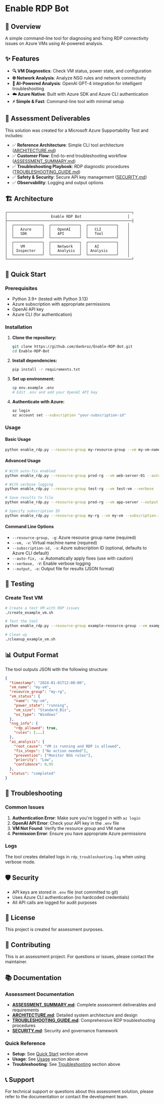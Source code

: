# Enable RDP Bot

## 🚀 Overview

A simple command-line tool for diagnosing and fixing RDP connectivity issues on Azure VMs using AI-powered analysis.

## ✨ Features

- **🔍 VM Diagnostics**: Check VM status, power state, and configuration
- **🌐 Network Analysis**: Analyze NSG rules and network connectivity
- **🧠 AI-Powered Analysis**: OpenAI GPT-4 integration for intelligent troubleshooting
- **☁️ Azure Native**: Built with Azure SDK and Azure CLI authentication
- **⚡ Simple & Fast**: Command-line tool with minimal setup

## 🎯 Assessment Deliverables

This solution was created for a Microsoft Azure Supportability Test and includes:

- ✅ **Reference Architecture**: Simple CLI tool architecture ([ARCHITECTURE.md](ARCHITECTURE.md))
- ✅ **Customer Flow**: End-to-end troubleshooting workflow ([ASSESSMENT_SUMMARY.md](ASSESSMENT_SUMMARY.md))
- ✅ **Troubleshooting Playbook**: RDP diagnostic procedures ([TROUBLESHOOTING_GUIDE.md](TROUBLESHOOTING_GUIDE.md))
- ✅ **Safety & Security**: Secure API key management ([SECURITY.md](SECURITY.md))
- ✅ **Observability**: Logging and output options

## 🏗️ Architecture

```
┌─────────────────────────────────────────────────────────┐
│                    Enable RDP Bot                     │
├─────────────────────────────────────────────────────────┤
│  ┌─────────────┐  ┌─────────────┐  ┌─────────────┐    │
│  │   Azure     │  │   OpenAI    │  │   CLI       │    │
│  │   SDK       │  │   API       │  │   Tool      │    │
│  └─────────────┘  └─────────────┘  └─────────────┘    │
│  ┌─────────────┐  ┌─────────────┐  ┌─────────────┐    │
│  │   VM        │  │   Network   │  │   AI        │    │
│  │ Inspector   │  │   Analysis  │  │ Analysis    │    │
│  └─────────────┘  └─────────────┘  └─────────────┘    │
└─────────────────────────────────────────────────────────┘
```

## 🚀 Quick Start

### Prerequisites

- Python 3.9+ (tested with Python 3.13)
- Azure subscription with appropriate permissions
- OpenAI API key
- Azure CLI (for authentication)

### Installation

1. **Clone the repository:**
   ```bash
   git clone https://github.com/danbroz/Enable-RDP-Bot.git
   cd Enable-RDP-Bot
   ```

2. **Install dependencies:**
   ```bash
   pip install -r requirements.txt
   ```

3. **Set up environment:**
   ```bash
   cp env.example .env
   # Edit .env and add your OpenAI API key
   ```

4. **Authenticate with Azure:**
   ```bash
   az login
   az account set --subscription "your-subscription-id"
   ```

### Usage

#### Basic Usage

```bash
python enable_rdp.py --resource-group my-resource-group --vm my-vm-name
```

#### Advanced Usage

```bash
# With auto-fix enabled
python enable_rdp.py --resource-group prod-rg --vm web-server-01 --auto-fix

# With verbose logging
python enable_rdp.py --resource-group test-rg --vm test-vm --verbose

# Save results to file
python enable_rdp.py --resource-group prod-rg --vm app-server --output report.json

# Specify subscription ID
python enable_rdp.py --resource-group my-rg --vm my-vm --subscription-id "your-subscription-id"
```

#### Command Line Options

- `--resource-group, -g`: Azure resource group name (required)
- `--vm, -v`: Virtual machine name (required)
- `--subscription-id, -s`: Azure subscription ID (optional, defaults to Azure CLI default)
- `--auto-fix, -a`: Automatically apply fixes (use with caution)
- `--verbose, -V`: Enable verbose logging
- `--output, -o`: Output file for results (JSON format)

## 🧪 Testing

### Create Test VM

```bash
# Create a test VM with RDP issues
./create_example_vm.sh

# Test the tool
python enable_rdp.py --resource-group example-resource-group --vm example-vm

# Clean up
./cleanup_example_vm.sh
```

## 📊 Output Format

The tool outputs JSON with the following structure:

```json
{
  "timestamp": "2024-01-01T12:00:00",
  "vm_name": "my-vm",
  "resource_group": "my-rg",
  "vm_status": {
    "name": "my-vm",
    "power_state": "running",
    "vm_size": "Standard_B1s",
    "os_type": "Windows"
  },
  "nsg_info": {
    "rdp_allowed": true,
    "rules": [...]
  },
  "ai_analysis": {
    "root_cause": "VM is running and RDP is allowed",
    "fix_steps": ["No action needed"],
    "prevention": ["Monitor NSG rules"],
    "priority": "Low",
    "confidence": 0.95
  },
  "status": "completed"
}
```

## 🔧 Troubleshooting

### Common Issues

1. **Authentication Error**: Make sure you're logged in with `az login`
2. **OpenAI API Error**: Check your API key in the `.env` file
3. **VM Not Found**: Verify the resource group and VM name
4. **Permission Error**: Ensure you have appropriate Azure permissions

### Logs

The tool creates detailed logs in `rdp_troubleshooting.log` when using verbose mode.

## 🛡️ Security

- API keys are stored in `.env` file (not committed to git)
- Uses Azure CLI authentication (no hardcoded credentials)
- All API calls are logged for audit purposes

## 📝 License

This project is created for assessment purposes.

## 🤝 Contributing

This is an assessment project. For questions or issues, please contact the maintainer.

## 📚 Documentation

### Assessment Documentation
- **[ASSESSMENT_SUMMARY.md](ASSESSMENT_SUMMARY.md)**: Complete assessment deliverables and requirements
- **[ARCHITECTURE.md](ARCHITECTURE.md)**: Detailed system architecture and design
- **[TROUBLESHOOTING_GUIDE.md](TROUBLESHOOTING_GUIDE.md)**: Comprehensive RDP troubleshooting procedures
- **[SECURITY.md](SECURITY.md)**: Security and governance framework

### Quick Reference
- **Setup**: See [Quick Start](#-quick-start) section above
- **Usage**: See [Usage](#usage) section above
- **Troubleshooting**: See [Troubleshooting](#-troubleshooting) section above

## 📞 Support

For technical support or questions about this assessment solution, please refer to the documentation or contact the development team.